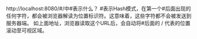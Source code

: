 http://localhost:8080/#/中#表示什么？
#表示Hash模式，在第一个#后面出现的任何字符，都会被浏览器解读为位置标识符。这意味着，这些字符都不会被发送到服务器端。
如上面地址，浏览器读取这个URL后，会自动将#后面的 / 代表的位置滚动至可视区域。